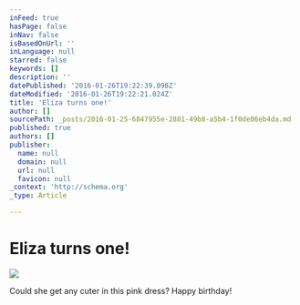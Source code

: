 ```yaml
---
inFeed: true
hasPage: false
inNav: false
isBasedOnUrl: ''
inLanguage: null
starred: false
keywords: []
description: ''
datePublished: '2016-01-26T19:22:39.098Z'
dateModified: '2016-01-26T19:22:21.024Z'
title: 'Eliza turns one!'
author: []
sourcePath: _posts/2016-01-25-6847955e-2881-49b8-a5b4-1f0de06eb4da.md
published: true
authors: []
publisher:
  name: null
  domain: null
  url: null
  favicon: null
_context: 'http://schema.org'
_type: Article

---
```

# Eliza turns one!
![](https://s3-us-west-2.amazonaws.com/the-grid-img/p/7d1316b81edde5e2944907c98a0f9ca66eabdf76.jpg)

Could she get any cuter in this pink dress? Happy birthday!